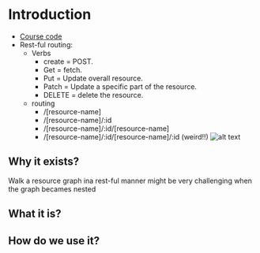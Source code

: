 # Introduction
+ [Course code](https://github.com/StephenGrider/GraphQLCasts)
+ Rest-ful routing:
  - Verbs
    + create = POST.
    + Get = fetch.
    + Put = Update overall resource.
    + Patch = Update a specific part of the resource.
    + DELETE = delete the resource.
  + routing
    - /[resource-name]
    - /[resource-name]/:id
    - /[resource-name]/:id/[resource-name]
    - /[resource-name]/:id/[resource-name]/:id (weird!!) ![alt text](https://d30y9cdsu7xlg0.cloudfront.net/png/99960-200.png)
## Why it exists?
Walk a resource graph ina rest-ful manner might be very challenging when the graph becames nested
## What it is?
## How do we use it?
